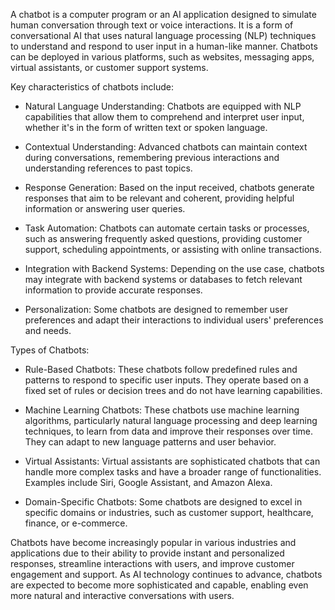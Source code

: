 A chatbot is a computer program or an AI application designed to simulate human conversation through text or voice interactions. It is a form of conversational AI that uses natural language processing (NLP) techniques to understand and respond to user input in a human-like manner. Chatbots can be deployed in various platforms, such as websites, messaging apps, virtual assistants, or customer support systems.

Key characteristics of chatbots include:

* Natural Language Understanding: Chatbots are equipped with NLP capabilities that allow them to comprehend and interpret user input, whether it's in the form of written text or spoken language.

* Contextual Understanding: Advanced chatbots can maintain context during conversations, remembering previous interactions and understanding references to past topics.

* Response Generation: Based on the input received, chatbots generate responses that aim to be relevant and coherent, providing helpful information or answering user queries.

* Task Automation: Chatbots can automate certain tasks or processes, such as answering frequently asked questions, providing customer support, scheduling appointments, or assisting with online transactions.

* Integration with Backend Systems: Depending on the use case, chatbots may integrate with backend systems or databases to fetch relevant information to provide accurate responses.

* Personalization: Some chatbots are designed to remember user preferences and adapt their interactions to individual users' preferences and needs.

Types of Chatbots:

* Rule-Based Chatbots: These chatbots follow predefined rules and patterns to respond to specific user inputs. They operate based on a fixed set of rules or decision trees and do not have learning capabilities.

* Machine Learning Chatbots: These chatbots use machine learning algorithms, particularly natural language processing and deep learning techniques, to learn from data and improve their responses over time. They can adapt to new language patterns and user behavior.

* Virtual Assistants: Virtual assistants are sophisticated chatbots that can handle more complex tasks and have a broader range of functionalities. Examples include Siri, Google Assistant, and Amazon Alexa.

* Domain-Specific Chatbots: Some chatbots are designed to excel in specific domains or industries, such as customer support, healthcare, finance, or e-commerce.

Chatbots have become increasingly popular in various industries and applications due to their ability to provide instant and personalized responses, streamline interactions with users, and improve customer engagement and support. As AI technology continues to advance, chatbots are expected to become more sophisticated and capable, enabling even more natural and interactive conversations with users.